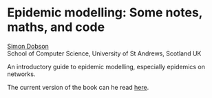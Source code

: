 # Epidemic modelling: Some notes, maths, and code

[Simon Dobson](mailto:simon.dobson@st-andrews.ac.uk)<br>
School of Computer Science, University of St Andrews, Scotland  UK

An introductory guide to epidemic modelling, especially epidemics on
networks.

The current version of the book can he read
[here](https://simoninireland.github.io/introduction-to-epidemics/).
 

